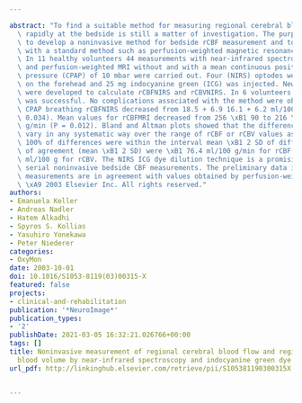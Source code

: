 ---
abstract: "To find a suitable method for measuring regional cerebral blood flow (rCBF)\
  \ rapidly at the bedside is still a matter of investigation. The purpose here was\
  \ to develop a noninvasive method for bedside rCBF measurement and to validate it\
  \ with a standard method such as perfusion-weighted magnetic resonance imaging (MRI).\
  \ In 11 healthy volunteers 44 measurements with near-infrared spectroscopy (NIRS)\
  \ and perfusion-weighted MRI without and with a mean continuous positive airway\
  \ pressure (CPAP) of 10 mbar were carried out. Four (NIRS) optodes were placed bilaterally\
  \ on the forehead and 25 mg indocyanine green (ICG) was injected. New algorithms\
  \ were developed to calculate rCBFNIRS and rCBVNIRS. In 6 volunteers data analysis\
  \ was successful. No complications associated with the method were observed. During\
  \ CPAP breathing rCBFNIRS decreased from 18.5 + 6.9 16.1 + 6.2 ml/100 g/min (P =\
  \ 0.034). Mean values for rCBFMRI decreased from 256 \xB1 90 to 216 \xB1 62 ml/100\
  \ g/min (P = 0.012). Bland and Altman plots showed that the differences did not\
  \ vary in any systematic way over the range of rCBF or rCBV values assessed and\
  \ 100% of differences were within the interval mean \xB1 2 SD of differences. Limits\
  \ of agreement (mean \xB1 2 SD) were \xB1 76.4 ml/100 g/min for rCBF and \xB1 15.6\
  \ ml/100 g for rCBV. The NIRS ICG dye dilution technique is a promising method for\
  \ serial noninvasive bedside CBF measurements. The preliminary data indicate that\
  \ measurements are in agreement with values obtained by perfusion-weighted MRI.\
  \ \xA9 2003 Elsevier Inc. All rights reserved."
authors:
- Emanuela Keller
- Andreas Nadler
- Hatem Alkadhi
- Spyros S. Kollias
- Yasuhiro Yonekawa
- Peter Niederer
categories:
- OxyMon
date: 2003-10-01
doi: 10.1016/S1053-8119(03)00315-X
featured: false
projects:
- clinical-and-rehabilitation
publication: '*NeuroImage*'
publication_types:
- '2'
publishDate: 2021-03-05 16:32:21.026766+00:00
tags: []
title: Noninvasive measurement of regional cerebral blood flow and regional cerebral
  blood volume by near-infrared spectroscopy and indocyanine green dye dilution
url_pdf: http://linkinghub.elsevier.com/retrieve/pii/S105381190300315X

---
